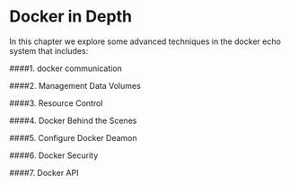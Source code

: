 # Docker in Depth

In this chapter we explore some advanced techniques in the docker echo system that includes:

####1. docker communication

####2. Management Data Volumes

####3. Resource Control

####4. Docker Behind the Scenes

####5. Configure Docker Deamon

####6. Docker Security

####7. Docker API
